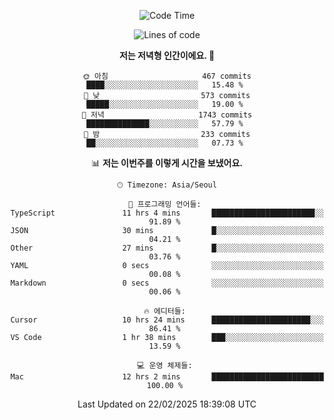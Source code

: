 <div align='center'>
 
<!--START_SECTION:waka-->
![Code Time](http://img.shields.io/badge/Code%20Time-4%2C159%20hrs%2052%20mins-blue)

![Lines of code](https://img.shields.io/badge/%EC%A0%80%EB%8A%94%20%EC%97%AC%ED%83%9C%EA%B9%8C%EC%A7%80%20-1.6%20million%20%EC%A4%84%EC%9D%98%20%EC%BD%94%EB%93%9C%EB%A5%BC%20%EC%9E%91%EC%84%B1%ED%96%88%EC%96%B4%EC%9A%94.-blue)

**저는 저녁형 인간이에요. 🦉** 

```text
🌞 아침                     467 commits         ████░░░░░░░░░░░░░░░░░░░░░   15.48 % 
🌆 낮　                     573 commits         █████░░░░░░░░░░░░░░░░░░░░   19.00 % 
🌃 저녁                     1743 commits        ██████████████░░░░░░░░░░░   57.79 % 
🌙 밤　                     233 commits         ██░░░░░░░░░░░░░░░░░░░░░░░   07.73 % 
```


📊 **저는 이번주를 이렇게 시간을 보냈어요.** 

```text
🕑︎ Timezone: Asia/Seoul

💬 프로그래밍 언어들: 
TypeScript               11 hrs 4 mins       ███████████████████████░░   91.89 % 
JSON                     30 mins             █░░░░░░░░░░░░░░░░░░░░░░░░   04.21 % 
Other                    27 mins             █░░░░░░░░░░░░░░░░░░░░░░░░   03.76 % 
YAML                     0 secs              ░░░░░░░░░░░░░░░░░░░░░░░░░   00.08 % 
Markdown                 0 secs              ░░░░░░░░░░░░░░░░░░░░░░░░░   00.06 % 

🔥 에디터들: 
Cursor                   10 hrs 24 mins      ██████████████████████░░░   86.41 % 
VS Code                  1 hr 38 mins        ███░░░░░░░░░░░░░░░░░░░░░░   13.59 % 

💻 운영 체제들: 
Mac                      12 hrs 2 mins       █████████████████████████   100.00 % 
```


 Last Updated on 22/02/2025 18:39:08 UTC
<!--END_SECTION:waka-->
 </div>
<!---
Emewjin/Emewjin is a ✨ special ✨ repository because its `README.md` (this file) appears on your GitHub profile.
You can click the Preview link to take a look at your changes.
--->
